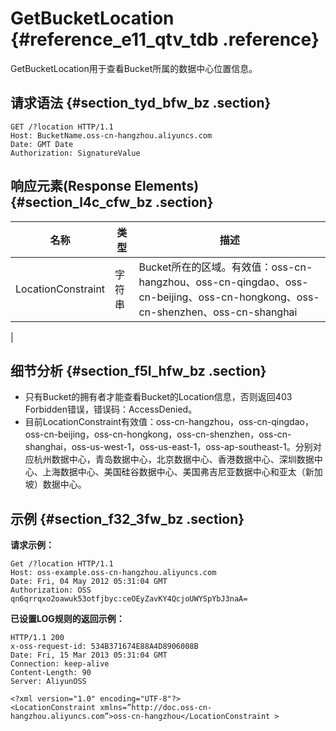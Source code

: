 # GetBucketLocation {#reference_e11_qtv_tdb .reference}

GetBucketLocation用于查看Bucket所属的数据中心位置信息。

## 请求语法 {#section_tyd_bfw_bz .section}

```
GET /?location HTTP/1.1
Host: BucketName.oss-cn-hangzhou.aliyuncs.com
Date: GMT Date
Authorization: SignatureValue
```

## 响应元素\(Response Elements\) {#section_l4c_cfw_bz .section}

|名称|类型|描述|
|--|--|--|
|LocationConstraint|字符串|Bucket所在的区域。有效值：oss-cn-hangzhou、oss-cn-qingdao、oss-cn-beijing、oss-cn-hongkong、oss-cn-shenzhen、oss-cn-shanghai

|

## 细节分析 {#section_f5l_hfw_bz .section}

-   只有Bucket的拥有者才能查看Bucket的Location信息，否则返回403 Forbidden错误，错误码：AccessDenied。
-   目前LocationConstraint有效值：oss-cn-hangzhou，oss-cn-qingdao，oss-cn-beijing，oss-cn-hongkong，oss-cn-shenzhen，oss-cn-shanghai，oss-us-west-1，oss-us-east-1，oss-ap-southeast-1。分别对应杭州数据中心，青岛数据中心，北京数据中心、香港数据中心、深圳数据中心、上海数据中心、美国硅谷数据中心、美国弗吉尼亚数据中心和亚太（新加坡）数据中心。

## 示例 {#section_f32_3fw_bz .section}

**请求示例：**

```
Get /?location HTTP/1.1
Host: oss-example.oss-cn-hangzhou.aliyuncs.com
Date: Fri, 04 May 2012 05:31:04 GMT  
Authorization: OSS qn6qrrqxo2oawuk53otfjbyc:ceOEyZavKY4QcjoUWYSpYbJ3naA=

```

**已设置LOG规则的返回示例：**

```
HTTP/1.1 200
x-oss-request-id: 534B371674E88A4D8906008B
Date: Fri, 15 Mar 2013 05:31:04 GMT
Connection: keep-alive
Content-Length: 90 
Server: AliyunOSS

<?xml version="1.0" encoding="UTF-8"?>
<LocationConstraint xmlns=”http://doc.oss-cn-hangzhou.aliyuncs.com”>oss-cn-hangzhou</LocationConstraint >
```

